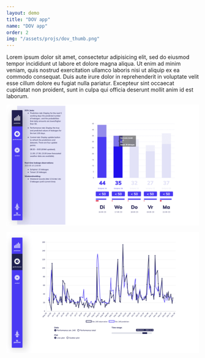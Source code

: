 ```yaml
---
layout: demo
title: "DOV app"
name: "DOV app"
order: 2
img: "/assets/projs/dov_thumb.png"
---
```


Lorem ipsum dolor sit amet, consectetur adipisicing elit, sed do eiusmod tempor incididunt ut labore et dolore magna aliqua. Ut enim ad minim veniam, quis nostrud exercitation ullamco laboris nisi ut aliquip ex ea commodo consequat. Duis aute irure dolor in reprehenderit in voluptate velit esse cillum dolore eu fugiat nulla pariatur. Excepteur sint occaecat cupidatat non proident, sunt in culpa qui officia deserunt mollit anim id est laborum.

![](/assets/proj_scr/dov-2.png)

![](/assets/proj_scr/dov1-2.png)